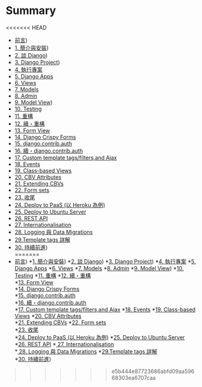 # Summary
<<<<<<< HEAD
*  [前言](README.md))
* [1. 簡介與安裝](new/01-before-we-start.md))
* [2. 談 Django](new/02-how-does-django-work.md))
* [3. Django Project](03-a-new-project.md))
* [4. 執行專案](04-run-your-project.md)
* [5. Django Apps](05-django-apps.md)
* [6. Views](06-first-view.md)
* [7. Models](07-django-models.md)
* [8. Admin](08-django-admin.md)
* [9. Model View](09-model-view.md))
* [10. Testing](10-testing.md)
* [11. 重構](11-view-refactoring.md)
* [12. 續・重構](12-view-refactoring-2.md)	
* [13. Form View](13-form-view.md)	
* [14. Django Crispy Forms](14-django-crispy-form.md)	
* [15. django.contrib.auth](15-django-contrib-auth.md)	
* [16. 續・django.contrib.auth](16-django-contrib-auth-2.md)	
* [17. Custom template tags/filters,and Ajax](17-template-tags-and-ajax.md)
* [18. Events](18-events.md)	
* [19. Class-based Views](19-class-based-view.md)
* [20. CBV Attributes](20-class-based-view-attributes.md)	
* [21. Extending CBVs](21-class-based-view-overrides.md)	
* [22. Form sets](22-formsets.md)	
* [23. 收尾](23-finishing-touches.md)	
* [24. Deploy to PaaS (以 Heroku 為例)](24-deploy-to-heroku.md)	
* [25. Deploy to Ubuntu Server](25-deploy-to-ubuntu-server.md)	
* [26. REST API](26-rest-api.md)	
* [ 27. Internationalisation](27-internationalisation.md)	
* [ 28. Logging 與 Data Migrations](28-logging-data-migration-and-media-files.md)	
* [29.Template tags 詳解](29-template-tags-explained.md)	
* [30. 持續前進](30-moving-on.md))	
=======
* [前言](README.md))
*[1. 簡介與安裝](new/01-before-we-start.md))
*[2. 談 Django](new/02-how-does-django-work.md))
*[3. Django Project](03-a-new-project.md))
*[4. 執行專案](04-run-your-project.md)
*[5. Django Apps](05-django-apps.md)
*[6. Views](06-first-view.md)
*[7. Models](07-django-models.md)
*[8. Admin](08-django-admin.md)
*[9. Model View](09-model-view.md))
*[10. Testing](10-testing.md)
*[11. 重構](11-view-refactoring.md)
*[12. 續・重構](12-view-refactoring-2.md)	
*[13. Form View](13-form-view.md)	
*[14. Django Crispy Forms](14-django-crispy-form.md)	
*[15. django.contrib.auth](15-django-contrib-auth.md)	
*[16. 續・django.contrib.auth](16-django-contrib-auth-2.md)	
*[17. Custom template tags/filters,and Ajax](17-template-tags-and-ajax.md)
*[18. Events](18-events.md)	
*[19. Class-based Views](19-class-based-view.md)
*[20. CBV Attributes](20-class-based-view-attributes.md)	
*[21. Extending CBVs](21-class-based-view-overrides.md)	
*[22. Form sets](22-formsets.md)	
*[23. 收尾](23-finishing-touches.md)	
*[24. Deploy to PaaS (以 Heroku 為例)](24-deploy-to-heroku.md)	
*[25. Deploy to Ubuntu Server](25-deploy-to-ubuntu-server.md)	
*[26. REST API](26-rest-api.md)	
*[ 27. Internationalisation](27-internationalisation.md)	
*[ 28. Logging 與 Data Migrations](28-logging-data-migration-and-media-files.md)	
*[29.Template tags 詳解](29-template-tags-explained.md)	
*[30. 持續前進](30-moving-on.md))	
>>>>>>> e5b444e87723686abfd09aa59668303ea6707caa
